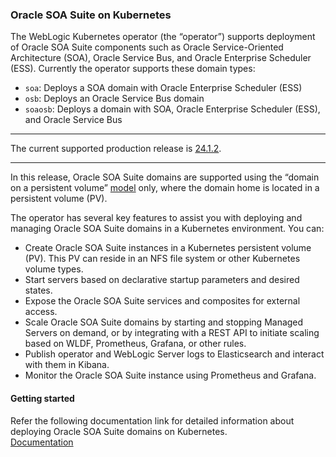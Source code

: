 ### Oracle SOA Suite on Kubernetes

The WebLogic Kubernetes operator (the “operator”) supports deployment of Oracle SOA Suite components such as Oracle Service-Oriented Architecture (SOA), Oracle Service Bus, and Oracle Enterprise Scheduler (ESS). Currently the operator supports these domain types:

* `soa`: Deploys a SOA domain with Oracle Enterprise Scheduler (ESS)
* `osb`: Deploys an Oracle Service Bus domain
* `soaosb`: Deploys a domain with SOA, Oracle Enterprise Scheduler (ESS), and Oracle Service Bus

***
The current supported production release is [24.1.2](https://github.com/oracle/fmw-kubernetes/releases).
***

In this release, Oracle SOA Suite domains are supported using the “domain on a persistent volume”
[model](https://oracle.github.io/weblogic-kubernetes-operator/userguide/managing-domains/choosing-a-model/) only, where the domain home is located in a persistent volume (PV).

The operator has several key features to assist you with deploying and managing Oracle SOA Suite domains in a Kubernetes environment. You can:

* Create Oracle SOA Suite instances in a Kubernetes persistent volume (PV). This PV can reside in an NFS file system or other Kubernetes volume types.
* Start servers based on declarative startup parameters and desired states.
* Expose the Oracle SOA Suite services and composites for external access.
* Scale Oracle SOA Suite domains by starting and stopping Managed Servers on demand, or by integrating with a REST API to initiate scaling based on WLDF, Prometheus, Grafana, or other rules.
* Publish operator and WebLogic Server logs to Elasticsearch and interact with them in Kibana.
* Monitor the Oracle SOA Suite instance using Prometheus and Grafana.

#### Getting started

Refer the following documentation link for detailed information about deploying Oracle SOA Suite domains on Kubernetes.  
[Documentation](https://oracle.github.io/fmw-kubernetes/soa-domains/)

